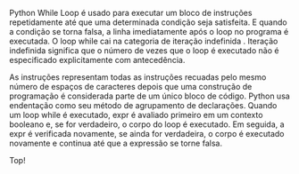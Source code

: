 Python While Loop é usado para executar um bloco de instruções repetidamente até que uma determinada condição seja satisfeita. E quando a condição se torna falsa, a linha imediatamente após o loop no programa é executada. O loop while cai na categoria de iteração indefinida . Iteração indefinida significa que o número de vezes que o loop é executado não é especificado explicitamente com antecedência.

As instruções representam todas as instruções recuadas pelo mesmo número de espaços de caracteres depois que uma construção de programação é considerada parte de um único bloco de código. Python usa endentação como seu método de agrupamento de declarações. Quando um loop while é executado, expr é avaliado primeiro em um contexto booleano e, se for verdadeiro, o corpo do loop é executado. Em seguida, a expr é verificada novamente, se ainda for verdadeira, o corpo é executado novamente e continua até que a expressão se torne falsa.

Top!